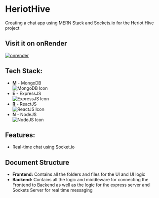 # HeriotHive
Creating a chat app using MERN Stack and Sockets.io for the Heriot Hive project

## Visit it on onRender
[![onrender](https://img.shields.io/badge/Deployed%20on-Render-blue?logo=render)](https://heriothive.onrender.com)

## Tech Stack:

- **M** - MongoDB <br>![MongoDB Icon](https://img.icons8.com/color/48/000000/mongodb.png)
- **E** - ExpressJS <br>![ExpressJS Icon](https://img.icons8.com/color/48/000000/express-js.png)
- **R** - ReactJS <br>![ReactJS Icon](https://img.icons8.com/color/48/000000/react-native.png)
- **N** - NodeJS <br>![NodeJS Icon](https://img.icons8.com/color/48/000000/nodejs.png)

## Features:

- Real-time chat using Socket.io

## Document Structure
- **Frontend:** Contains all the folders and files for the UI and UI logic
- **Backend:** Contains all the logic and middleware for connecting the Frontend to Backend as well as the logic for the express server and Sockets Server for real time messaging